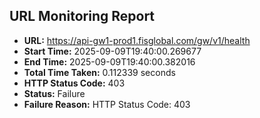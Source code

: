 ## URL Monitoring Report

- **URL:** https://api-gw1-prod1.fisglobal.com/gw/v1/health
- **Start Time:** 2025-09-09T19:40:00.269677
- **End Time:** 2025-09-09T19:40:00.382016
- **Total Time Taken:** 0.112339 seconds
- **HTTP Status Code:** 403
- **Status:** Failure
- **Failure Reason:** HTTP Status Code: 403
